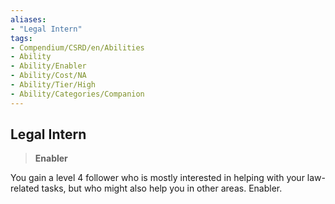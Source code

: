 ```yaml
---
aliases:
- "Legal Intern"
tags:
- Compendium/CSRD/en/Abilities
- Ability
- Ability/Enabler
- Ability/Cost/NA
- Ability/Tier/High
- Ability/Categories/Companion
---
```


  
## Legal Intern  
>**Enabler**
  
You gain a level 4 follower who is mostly interested in helping with your law-related tasks, but who might also help you in other areas. Enabler.